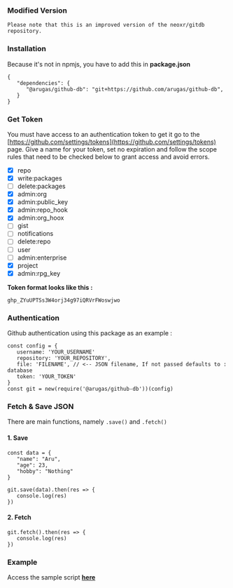 ### Modified Version

```Please note that this is an improved version of the neoxr/gitdb repository.```

### Installation

Because it's not in npmjs, you have to add this in **package.json**

```
{
   "dependencies": {
      "@arugas/github-db": "git+https://github.com/arugas/github-db",
   }
}
```

### Get Token

You must have access to an authentication token to get it go to the [https://github.com/settings/tokens](https://github.com/settings/tokens) page. Give a name for your token, set no expiration and follow the scope rules that need to be checked below to grant access and avoid errors.

- [x] repo
- [x] write:packages
- [ ] delete:packages
- [x] admin:org
- [x] admin:public_key
- [x] admin:repo_hook
- [x] admin:org_hoox
- [ ] gist
- [ ] notifications
- [ ] delete:repo
- [ ] user
- [ ] admin:enterprise
- [x] project
- [x] admin:rpg_key

**Token format looks like this :**

```
ghp_ZYuUPTSs3W4orj34g97iQRVrFWoswjwo
```

### Authentication

Github authentication using this package as an example :

``` 
const config = {
   username: 'YOUR_USERNAME'
   repository: 'YOUR_REPOSITORY',
   file: 'FILENAME', // <-- JSON filename, If not passed defaults to : database
   token: 'YOUR_TOKEN'
}
const git = new(require('@arugas/github-db'))(config)
```

### Fetch & Save JSON

There are main functions, namely ```.save()``` and ```.fetch()```

#### 1. Save

```
const data = {
   "name": "Aru",
   "age": 23,
   "hobby": "Nothing"
}

git.save(data).then(res => {
   console.log(res)
})
```

#### 2. Fetch

```
git.fetch().then(res => {
   console.log(res)
})
```

### Example

Access the sample script **[here](https://github.com/arugas/gitdb/blob/master/src/example.js)**



